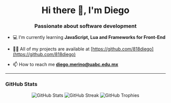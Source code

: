 <h1 align="center">Hi there 👋, I'm Diego</h1>
<h3 align="center">Passionate about software development</h3>

- 💻 I’m currently learning **JavaScript, Lua and Frameworks for Front-End**

- 👨‍💻 All of my projects are available at [https://github.com/818diego](https://github.com/818diego)

- 📫 How to reach me **diego.merino@uabc.edu.mx**

---

### GitHub Stats

<div align="center">
  <img src="https://github-readme-stats.vercel.app/api?username=818diego&show_icons=true&theme=radical" alt="GitHub Stats" />
  <img src="https://github-readme-streak-stats.herokuapp.com/?user=818diego&theme=radical" alt="GitHub Streak" />
  <img src="https://github-profile-trophy.vercel.app/?username=818diego&theme=radical" alt="GitHub Trophies" />
</div>
